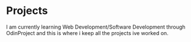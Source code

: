 # Projects
I am currently learning Web Development/Software Development through OdinProject and this is where i keep all the projects ive worked on.

